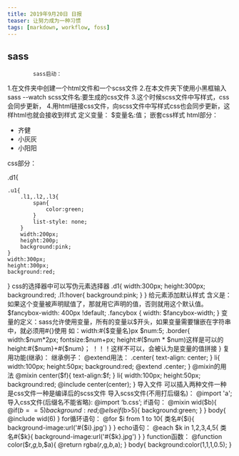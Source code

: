 ```yaml
---
title: 2019年9月20日 日报 
teaser: 让努力成为一种习惯
tags: [markdown, workflow, foss]
---
```

## sass
    
            sass启动：
1.在文件夹中创建一个html文件和一个scss文件
2.在本文件夹下使用小黑框输入sass --watch scss文件名:要生成的css文件
3.这个时候scss文件中写样式，css会同步更新，
4.用html链接css文件，向scss文件中写样式css也会同步更新，这样html也就会接收到样式
定义变量：
$变量名:值；
嵌套css样式
html部分：
 <div class='d1'>
        <ul class='u1'>
            <li class='l1'>齐健</li>
            <li class='l2'>小灰灰</li>
            <li class='l3'>
                <span>小阳阳</span>
            </li>
        </ul>
    </div>
css部分：

.d1{

    .u1{
        .l1,.l2,.l3{
            span{
                color:green;
            }
            list-style: none;
        }
        width:200px;
        height:200p;
        background:pink;
    }
    width:300px;
    height:300px;
    background:red;
}
css的选择器中可以写伪元素选择器
.d1{
    width:300px;
    height:300px;
    background:red;
    .l1:hover{
        background:pink;
    }
}
给元素添加默认样式 含义是：如果这个变量被声明赋值了，那就用它声明的值，否则就用这个默认值。
$fancybox-width: 400px !default;
.fancybox {
width: $fancybox-width;
}
变量的定义：sass允许使用变量，所有的变量以$开头，如果变量需要镶嵌在字符串中，就必须用#{}使用
如：width:#{$变量名}px
$num:5;
.border{
width:$num*2px;
fontsize:$num+px;
height:#($num * $num)这样是可以的
height:#{$num}+#{$num}； ！！！这样不可以，会被认为是变量的值拼接
}
复用功能(继承)：
继承例子：
@extend用法：
.center{
    text-align: center;
}
li{
    width:100px;
    height:50px;
    background:red;
    @extend .center;
}
@mixin的用法
@mixin center($f){
    text-align:$f;
}
li{
    width:100px;
    height:50px;
    background:red;
    @include center(center);
}
导入文件
可以插入两种文件一种是css文件一种是编译后的scss文件
导入scss文件(不用打后缀名)：
@import 'a';
导入css文件(后缀名不能省略):
@import ‘b.css’;
if语句：
@mixin wid($b){
    @if($b==5){
        background:red;
    }@else if($b>5){
        background:green;
    }
}
body{
    @include wid(6)
}
for循环语句：
@for $i from 1 to 10{
 类名#{$i}{
    background-image:url('#{$i}.jpg')
}
}
echo语句：
@each $k in 1,2,3,4,5{
    类名#{$k}{
        background-image:url('#{$k}.jpg')
    }
}
function函数：
@function color($r,$g,$b,$a){
    @return rgba($r,$g,$b,$a);
}
body{
    background:color(1,1,1,0.5);
}
